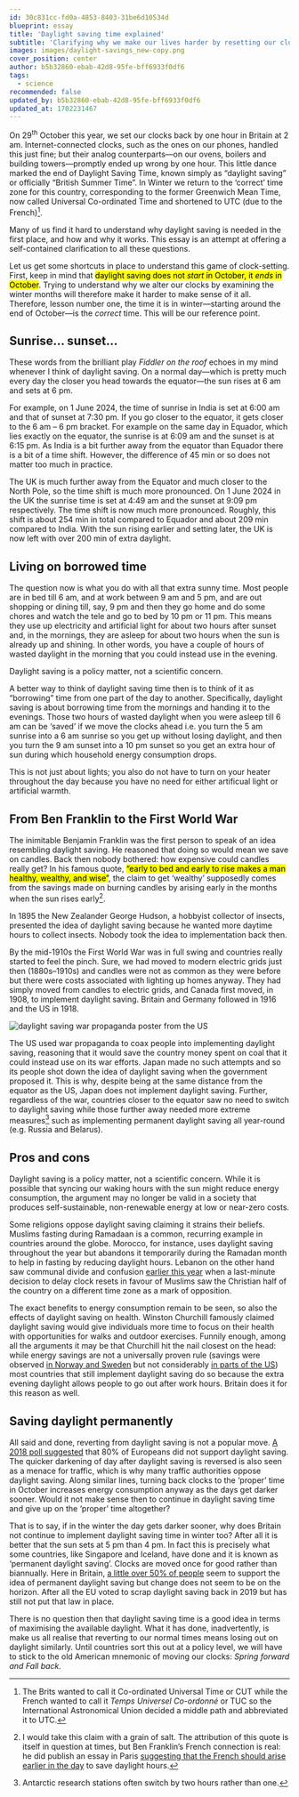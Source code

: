 ```yaml
---
id: 30c831cc-fd0a-4853-8403-31be6d10534d
blueprint: essay
title: 'Daylight saving time explained'
subtitle: 'Clarifying why we make our lives harder by resetting our clocks biannually'
images: images/daylight-savings_new-copy.png
cover_position: center
author: b5b32860-ebab-42d8-95fe-bff6933f0df6
tags:
  - science
recommended: false
updated_by: b5b32860-ebab-42d8-95fe-bff6933f0df6
updated_at: 1702231467
---
```

On 29<sup>th</sup> October this year, we set our clocks back by one hour in Britain at 2 am. Internet-connected clocks, such as the ones on our phones, handled this just fine; but their analog counterparts—on our ovens, boilers and building towers—promptly ended up wrong by one hour. This little dance marked the end of Daylight Saving Time, known simply as “daylight saving” or officially “British Summer Time”. In Winter we return to the ‘correct’ time zone for this country, corresponding to the former Greenwich Mean Time, now called Universal Co-ordinated Time and shortened to UTC (due to the French)[^1].

Many of us find it hard to understand why daylight saving is needed in the first place, and how and why it works. This essay is an attempt at offering a self-contained clarification to all these questions.

Let us get some shortcuts in place to understand this game of clock-setting. First, keep in mind that <mark>daylight saving does not _start_ in October, it _ends_ in October</mark>. Trying to understand why we alter our clocks by examining the winter months will therefore make it harder to make sense of it all. Therefore, lesson number one, the time it is in winter—starting around the end of October—is the _correct_ time. This will be our reference point.

## Sunrise... sunset...

These words from the brilliant play *Fiddler on the roof* echoes in my mind whenever I think of daylight saving. On a normal day—which is pretty much every day the closer you head towards the equator—the sun rises at 6 am and sets at 6 pm.

For example, on 1 June 2024, the time of sunrise in India is set at 6:00 am and that of sunset at 7:30 pm. If you go closer to the equator, it gets closer to the 6 am – 6 pm bracket. For example on the same day in Equador, which lies exactly on the equator, the sunrise is at 6:09 am and the sunset is at 6:15 pm. As India is a bit further away from the equator than Equador there is a bit of a time shift. However, the difference of 45 min or so does not matter too much in practice.

The UK is much further away from the Equator and much closer to the North Pole, so the time shift is much more pronounced. On 1 June 2024 in the UK the sunrise time is set at 4:49 am and the sunset at 9:09 pm respectively. The time shift is now much more pronounced. Roughly, this shift is about 254 min in total compared to Equador and about 209 min compared to India. With the sun rising earlier and setting later, the UK is now left with over 200 min of extra daylight.

## Living on borrowed time

The question now is what you do with all that extra sunny time. Most people are in bed till 6 am, and at work between 9 am and 5 pm, and are out shopping or dining till, say, 9 pm and then they go home and do some chores and watch the tele and go to bed by 10 pm or 11 pm. This means they use up electricity and artificial light for about two hours after sunset and, in the mornings, they are asleep for about two hours when the sun is already up and shining. In other words, you have a couple of hours of wasted daylight in the morning that you could instead use in the evening.

<div class="quote float left preventWidows">Daylight saving is a policy matter, not a scientific concern.</div>

A better way to think of daylight saving time then is to think of it as “borrowing” time from one part of the day to another. Specifically, daylight saving is about borrowing time from the mornings and handing it to the evenings. Those two hours of wasted daylight when you were asleep till 6 am can be ‘saved’ if we move the clocks ahead i.e. you turn the 5 am sunrise into a 6 am sunrise so you get up without losing daylight, and then you turn the 9 am sunset into a 10 pm sunset so you get an extra hour of sun during which household energy consumption drops.

This is not just about lights; you also do not have to turn on your heater throughout the day because you have no need for either artificual light or artificial warmth.

## From Ben Franklin to the First World War

The inimitable Benjamin Franklin was the first person to speak of an idea resembling daylight saving. He reasoned that doing so would mean we save on candles. Back then nobody bothered: how expensive could candles really get? In his famous quote, <mark>“early to bed and early to rise makes a man healthy, wealthy, and wise”</mark>, the claim to get ‘wealthy’ supposedly comes from the savings made on burning candles by arising early in the months when the sun rises early[^3].

In 1895 the New Zealander George Hudson, a hobbyist collector of insects, presented the idea of daylight saving because he wanted more daytime hours to collect insects. Nobody took the idea to implementation back then.

By the mid-1910s the First World War was in full swing and countries really started to feel the pinch. Sure, we had moved to modern electric grids just then (1880s–1910s) and candles were not as common as they were before but there were costs associated with lighting up homes anyway. They had simply moved from candles to electric grids, and Canada first moved, in 1908, to implement daylight saving. Britain and Germany followed in 1916 and the US in 1918.

<img src="/assets/dstus.webp" alt="daylight saving war propaganda poster from the US" class="float right">

The US used war propaganda to coax people into implementing daylight saving, reasoning that it would save the country money spent on coal that it could instead use on its war efforts. Japan made no such attempts and so its people shot down the idea of daylight saving when the government proposed it. This is why, despite being at the same distance from the equator as the US, Japan does not implement daylight saving. Further, regardless of the war, countries closer to the equator saw no need to switch to daylight saving while those further away needed more extreme measures[^2] such as implementing permanent daylight saving all year-round (e.g. Russia and Belarus).

## Pros and cons

Daylight saving is a policy matter, not a scientific concern. While it is possible that syncing our waking hours with the sun might reduce energy consumption, the argument may no longer be valid in a society that produces self-sustainable, non-renewable energy at low or near-zero costs.

Some religions oppose daylight saving claiming it strains their beliefs. Muslims fasting during Ramadaan is a common, recurring example in countries around the globe. Morocco, for instance, uses daylight saving throughout the year but abandons it temporarily during the Ramadan month to help in fasting by reducing daylight hours. Lebanon on the other hand saw communal divide and confusion [earlier this year](https://www.theguardian.com/world/2023/mar/26/lebanon-split-into-two-time-zones-in-row-over-daylight-saving) when a last-minute decision to delay clock resets in favour of Muslims saw the Christian half of the country on a different time zone as a mark of opposition.

The exact benefits to energy consumption remain to be seen, so also the effects of daylight saving on health. Winston Churchill famously claimed daylight saving would give individuals more time to focus on their health with opportunities for walks and outdoor exercises. Funnily enough, among all the arguments it may be that Churchill hit the nail closest on the head: while energy savings are not a universally proven rule (savings were observed [in Norway and Sweden](https://www.sciencedirect.com/science/article/abs/pii/S0301421511002461) but not considerably [in parts of the US](https://direct.mit.edu/rest/article-abstract/93/4/1172/57919/Does-Daylight-Saving-Time-Save-Energy-Evidence?redirectedFrom=fulltext)) most countries that still implement daylight saving do so because the extra evening daylight allows people to go out after work hours. Britain does it for this reason as well.

## Saving daylight permanently

All said and done, reverting from daylight saving is not a popular move. [A 2018 poll suggested](https://www.theguardian.com/world/2018/aug/31/eu-recommend-member-states-abolish-daylight-saving-time#:~:text=The%20online%20poll%20suggested%20that,save%20energy%20and%20bolster%20productivity.) that 80% of Europeans did not support daylight saving. The quicker darkening of day after daylight saving is reversed is also seen as a menace for traffic, which is why many traffic authorities oppose daylight saving. Along similar lines, turning back clocks to the ‘proper’ time in October increases energy consumption anyway as the days get darker sooner. Would it not make sense then to continue in daylight saving time and give up on the ‘proper’ time altogether?

That is to say, if in the winter the day gets darker sooner, why does Britain not continue to implement daylight saving time in winter too? After all it is better that the sun sets at 5 pm than 4 pm. In fact this is precisely what some countries, like Singapore and Iceland, have done and it is known as ‘permanent daylight saving’. Clocks are moved once for good rather than biannually. Here in Britain, [a little over 50% of people](https://www.telegraph.co.uk/news/2022/10/28/when-do-clocks-go-back-uk-why-do-change/) seem to support the idea of permanent daylight saving but change does not seem to be on the horizon. After all the EU voted to scrap daylight saving back in 2019 but has still not put that law in place.

There is no question then that daylight saving time is a good idea in terms of maximising the available daylight. What it has done, inadvertently, is make us all realise that reverting to our normal times means losing out on daylight similarly. Until countries sort this out at a policy level, we will have to stick to the old American mnemonic of moving our clocks: _Spring forward and Fall back._

[^1]: The Brits wanted to call it Co-ordinated Universal Time or CUT while the French wanted to call it _Temps Universel Co-ordonné_ or TUC so the International Astronomical Union decided a middle path and abbreviated it to UTC.

[^2]: Antarctic research stations often switch by two hours rather than one.

[^3]: I would take this claim with a grain of salt. The attribution of this quote is itself in question at times, but Ben Franklin’s French connection is real: he did publish an essay in Paris [suggesting that the French should arise earlier in the day](https://archive.ph/ZAXG) to save daylight hours.